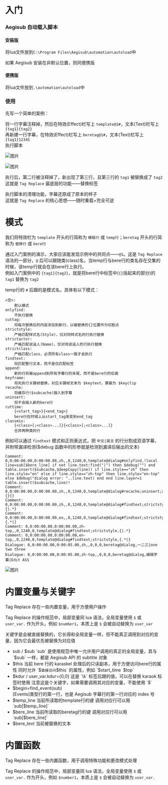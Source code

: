 # 入门

### Aegisub 自动载入脚本

#### 安装版
将lua文件放到`C:\Program Files\Aegisub\automation\autoload`中

如果 Aegisub 安装在非默认位置，则同便携版

#### 便携版
将lua文件放到`.\automation\autoload`中

### 使用

先写一个简单的案例：

将一行字幕注释掉，然后在特效(Effect)栏写上 `template@1#`，文本(Text)栏写上 `{tag1}{tag2}`  
再新建一行字幕，在特效(Effect)栏写上 `beretag@1#`，文本(Text)栏写上 `{tag1}12345`  
执行脚本

![图片](https://github.com/user-attachments/assets/2e59cdbc-ba6d-41a4-8066-0d4416503dae)

![图片](https://github.com/user-attachments/assets/61feba4d-5594-4cd1-bb7c-bff3a060fdab)

执行后，第二行被注释掉了，新出现了第三行，且第三行的 `tag1` 被替换成了 `tag2`  
这就是 `Tag Replace` 最底层的功能——替换标签

执行脚本的清理功能，字幕还原成了原本的样子  
这就是 `Tag Replace` 的核心思想——随时重载+完全可逆


# 模式

我们将特效栏为 `template` 开头的行简称为 `模板行` 或 `temp行`；`beretag` 开头的行简称为 `替换行` 或 `bere行`

通过入门案例的演示，大家应该能发现示例中的共同点——`@1`。这是 `Tag Replace` 语法的一部分，`@` 后可以跟随类(class)名，当temp行与bere行的类名存在交集的时候，该temp行就会在该bere行上执行。  
例如入门案例中的 `{tag1}{tag2}`，就是将bere行中标签中(`{}`括起来的部分)的 `tag1` 替换为 `tag2`

temp行的 `#` 后跟的是模式名，具体有以下模式：
```
<空>:
    默认模式
onlyfind:
    不执行替换
cuttag:
    将每次替换后的内容添加到新行，以被替换的{}位置作为切割点
strictstyle:
    严格匹配样式名(Style)，仅对同样式名的行执行替换
strictactor:
    严格匹配说话人(Name)，仅对同说话人的行执行替换
strictclass:
    严格匹配class，必须所有class一致才会执行
findtext:
    将匹配整行文本，而不是仅匹配标签
append:
    新的行将被append到所有字幕行的末尾，而不是bere行的后面
keyframe:
    将先执行关键帧替换，对应关键帧文本为 $keytext，蒙蔽为 $keyclip
recache:
    将缓存行($subcache)插入到字幕
uninsert:
    将不会插入新的bere行
cuttime:
    {<start_tag>}{<end_tag>}
    bere行在时域上从start_tag渐变到end_tag
classmix:
    {<class>[;<class>...]}{<class>[;<class>...]}
    合并两种类的行
```

例如可以通过 `findtext` 模式和正则表达式，把 `中文|英文` 的行分割成双语字幕，并附带漏译检测($debug 函数中的形参就是检测到漏译后输出的文本)
```
Comment: 0,0:00:00.00,0:00:00.00,zh,,0,1240,0,template@dialog#onlyfind,!local line=sub[$bere_line] if not line.text:find("|") then $debug("") end table.insert($subcache,$deepCopy(line)) if line.style=="zh" then line.style="en" else if line.style=="zh-top" then line.style="en-top" else $debug("dialog error: "..line.text) end end line.layer=1 table.insert($subcache,line)!
Comment: 0,0:00:00.00,0:00:00.00,zh,,0,1240,0,template@dialog#recache;uninsert;append,{}{}
Comment: 0,0:00:00.00,0:00:00.00,zh,,0,1240,0,template@dialog#findtext;strictstyle,{|.*}
Comment: 0,0:00:00.00,0:00:00.00,en,,0,1240,0,template@dialog#findtext;strictstyle,{.*|}
Comment: 0,0:00:00.00,0:00:00.00,zh-top,,0,1240,0,template@dialog#findtext;strictstyle,{|.*}
Comment: 0,0:00:00.00,0:00:00.00,en-top,,0,1240,0,template@dialog#findtext;strictstyle,{.*|}
Dialogue: 0,0:00:00.00,0:00:05.00,zh,,0,0,0,beretag@dialog,一二三|one two three
Dialogue: 0,0:00:00.00,0:00:05.00,zh-top,,0,0,0,beretag@dialog,编辑字幕|Edit ASS
```
![图片](https://github.com/user-attachments/assets/9dfe5789-06e7-4c2e-8671-0682350081cb)


# 内置变量与关键字

Tag Replace 存在一些内置变量，用于方便用户操作

Tag Replace 的操作规范中，局部变量同 lua 语法，全局变量使用 `$` 或 `user_var.` 作为开头，例如 `$number1`，本质上是 `$` 会被自动替换为 `user_var`

关键字是会被直接替换的，它长得和全局变量一样，但不能真正调用到对应的变量，因为它会最优先被替换为对应值

* sub / $sub  
  `sub` 是使用规范中唯一允许用户调用的真正的全局变量，其与 `$sub` 一样，都是 Aegisub API 的 subtitle 对象
* $this
  当前 bere 行的 karaskel 处理后的只读副本，用于方便访问bere行的属性
  同时允许 `$` 直接访问 `$this` 的属性，例如 `$start_time` `$top`
* $kdur / user_var.kdur={0,0}  
  这是 `\k` 标签后跟的值，可以在替换 karaok 标签时使用  
  注意这是个关键字，如果需要调用其对应的变量，不能使用 `$`
* $begin=find_event(sub)  
  [Events]类型行的第一行，也是 Aegisub 字幕行的第一行对应的 index 号
* $temp_line 当前所读取的template行的键  
  调用对应行可以用 `sub[$temp_line]`
* $bere_line 当前所读取的beretag行的键  
  调用对应行可以用 `sub[$bere_line]`
* $bere_text 当前被替换的文本


# 内置函数

Tag Replace 存在一些内置函数，用于调用特殊功能和更改模式处理

Tag Replace 的操作规范中，局部变量同 lua 语法，全局变量使用 `$` 或 `user_var.` 作为开头，例如 `$number1`，本质上是 `$` 会被自动替换为 `user_var.`
